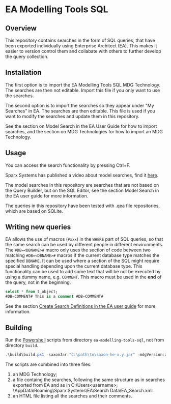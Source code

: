 # EA Modelling Tools SQL

## Overview

This repository contains searches in the form of SQL queries, that have 
been exported individually using Enterprise Architect (EA). This makes 
it easier to version control them and collabate with others to further
develop the query collection.

## Installation

The first option is to import the EA Modelling Tools SQL MDG Technology.
 The searches are then not editable. Import this file if you only want
 to use the searches.

The second option is to import the searches so they
 appear under "My Searches" in EA. The searches are then editable. This 
file is used if you want to modify the searches and update them in this 
repository.

See the section on Model Search in the EA User Guide for how to 
import searches, and the section on MDG Technologies for how
to import an MDG Technology.

## Usage

You can access the search functionality by pressing Ctrl+F.

Sparx Systems has published a video about model searches, find it
[here](https://sparxsystems.com/resources/show-video.html?video=gettingstarted-modelsearchbasics).

The model searches in this repository are searches that are not based on
 the Query Builder, but on the SQL Editor, see the section Model Search in
 the EA user guide for more information.
 
The queries in this repository have been tested with .qea file 
repositories, which are based on SQLite.

## Writing new queries

EA allows the use of macros (`#xxx`) in the `WHERE` part of SQL queries,
 so that the same search can be used by different people in different 
environments. The `#DB=<DBNAME>#` macro only uses the section of code 
between two matching `#DB=<DBNAME>#` macros if the current database 
type matches the specified `DBNAME`. It can be used where a section of 
the SQL might require special handling depending upon the current 
database type. This functionality can be used to add some text that will
 be not be executed by using a dummy name, e.g. `COMMENT`. This macro 
must be used in the **end** of the query, not in the beginning.

```sql
select * from t_object;
#DB=COMMENT# This is a comment #DB=COMMENT#
```

See the section
[Create Search Definitions in the EA user guide](https://www.sparxsystems.com/search/sphider/search.php?query=%22Create+Search+Definitions%22&category=User+Guide+Latest&tab=1&search=1)
for more information.

## Building

Run the [Powershell](https://learn.microsoft.com/en-us/powershell/) 
scripts from directory `ea-modelling-tools-sql`, not from directory 
`build`.

```PowerShell
.\build\build.ps1 -saxonJar:"C:\path\to\saxon-he-x.y.jar" -mdgVersion:a.b.c
```

The scripts are combined into three files:

1. an MDG Technology;
2. a file containg the searches, following the same structure as in 
searches exported from EA and as in C:\Users\<username>;
\AppData\Roaming\Sparx Systems\EA\Search Data\EA_Search.xml
3. an HTML file listing all the searches and 
their comments.
